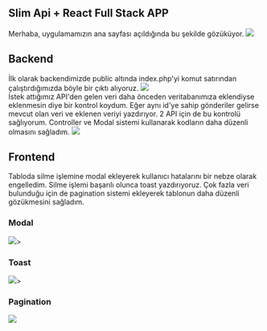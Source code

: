 ## Slim Api + React Full Stack APP
Merhaba, uygulamamızın ana sayfası açıldığında bu şekilde gözüküyor.
<img src="https://i.hizliresim.com/k2prqev.png" >

## Backend 
İlk olarak backendimizde public altında index.php'yi komut satırından çalıştırdığımızda böyle bir çıktı alıyoruz.
<img src="https://i.hizliresim.com/e0geacy.png" >
<br>
İstek attığımız API'den gelen veri daha önceden veritabanımıza eklendiyse eklenmesin diye bir kontrol koydum.
Eğer aynı id'ye sahip gönderiler gelirse mevcut olan veri ve eklenen veriyi yazdırıyor. 2 API için de bu kontrolü sağlıyorum.
Controller ve Modal sistemi kullanarak kodların daha düzenli olmasını sağladım.
<img src="https://i.hizliresim.com/l6gxct2.png">

## Frontend
Tabloda silme işlemine modal ekleyerek kullanıcı hatalarını bir nebze olarak engelledim. Silme işlemi başarılı olunca toast yazdırıyoruz.
Çok fazla veri bulunduğu için de pagination sistemi ekleyerek tablonun daha düzenli gözükmesini sağladım.
### Modal
<img src="https://i.hizliresim.com/g8k00vl.png">>
### Toast
<img src="https://i.hizliresim.com/fgrwfje.png" >>
### Pagination
<img src="https://i.hizliresim.com/c09u8r0.png" >


